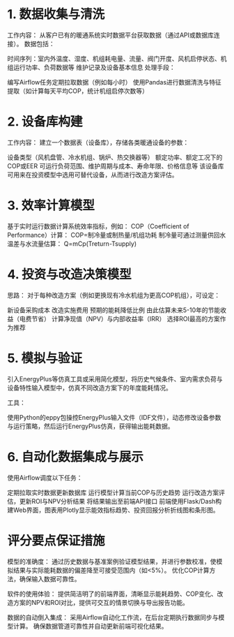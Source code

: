 # 1. 数据收集与清洗
工作内容：
从客户已有的暖通系统实时数据平台获取数据（通过API或数据库连接）。
数据包括：

时间序列：室内外温度、湿度、机组耗电量、流量、阀门开度、风机启停状态、机组运行功率、负荷数据等
维护记录及设备基本信息
处理手段：

编写Airflow任务定期拉取数据（例如每小时）
使用Pandas进行数据清洗与特征提取（如计算每天平均COP，统计机组启停次数等）

# 2. 设备库构建
工作内容：
建立一个数据表（设备库），存储各类暖通设备的参数：

设备类型（风机盘管、冷水机组、锅炉、热交换器等）
额定功率、额定工况下的COP或EER
可运行负荷范围、维护周期与成本、寿命年限、价格信息等
该设备库可用来在投资模型中选用可替代设备，从而进行改造方案评估。

# 3. 效率计算模型
基于实时运行数据计算系统效率指标，例如：
COP（Coefficient of Performance）计算：
COP=制冷量或制热量/机组功耗
制冷量可通过测量供回水温差与水流量估算：
Q=mCp(Treturn-Tsupply)

# 4. 投资与改造决策模型
思路：
对于每种改造方案（例如更换现有冷水机组为更高COP机组），可设定：

新设备采购成本
改造实施费用
预期的能耗降低比例
由此估算未来5-10年的节能收益（电费节省）
计算净现值（NPV）与内部收益率（IRR）
选择ROI最高的方案作为推荐

# 5. 模拟与验证
引入EnergyPlus等仿真工具或采用简化模型，将历史气候条件、室内需求负荷与设备特性输入模型中，仿真不同改造方案下的年度能耗情况。

工具：

使用Python的eppy包操控EnergyPlus输入文件（IDF文件），动态修改设备参数与运行策略，然后运行EnergyPlus仿真，获得输出能耗数据。

# 6. 自动化数据集成与展示
使用Airflow调度以下任务：

定期拉取实时数据更新数据库
运行模型计算当前COP与历史趋势
运行改造方案评估，更新ROI与NPV分析结果
将结果输出至前端API接口
前端使用Flask/Dash构建Web界面，图表用Plotly显示能效指标趋势、投资回报分析折线图和条形图。

# 评分要点保证措施
模型的准确度：
通过历史数据与基准案例验证模型结果，并进行参数校准，使模拟结果与实际能耗数据的偏差降至可接受范围内（如<5%）。
优化COP计算方法，确保输入数据可靠性。

软件的使用体验：
提供简洁明了的前端界面，清晰显示能耗趋势、COP变化、改造方案的NPV和ROI对比，提供可交互的情景切换与导出报告功能。

数据的自动倒入集成：
采用Airflow自动化工作流，在后台定期执行数据同步与模型计算。
确保数据管道可靠性并自动更新前端可视化结果。

